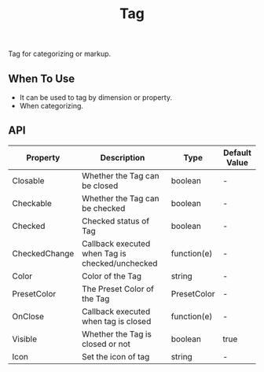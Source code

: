 ﻿---
category: Components
type: Data Display
title: Tag
cover: https://gw.alipayobjects.com/zos/alicdn/cH1BOLfxC/Tag.svg
---

Tag for categorizing or markup.

## When To Use

- It can be used to tag by dimension or property.
- When categorizing.

## API

| Property | Description | Type | Default Value |
| --- | --- | --- | --- |
| Closable | Whether the Tag can be closed| boolean         |-       |
| Checkable | Whether the Tag can be checked | boolean         |-       |
| Checked | 	Checked status of Tag| boolean         |-       |
| CheckedChange | Callback executed when Tag is checked/unchecked| function(e)         |-       |
| Color | Color of the Tag | string   | -         |
| PresetColor | The Preset Color of the Tag | PresetColor   | -         |
| OnClose | Callback executed when tag is closed     | function(e)        | -         |
| Visible | Whether the Tag is closed or not | boolean         | true         |
| Icon | Set the icon of tag  | string        | -         |